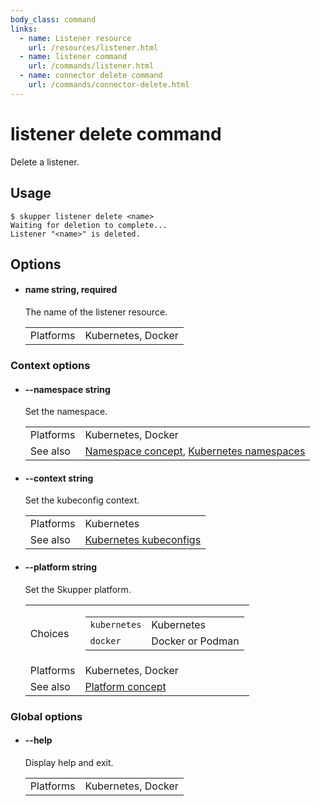 ```yaml
---
body_class: command
links:
  - name: Listener resource
    url: /resources/listener.html
  - name: listener command
    url: /commands/listener.html
  - name: connector delete command
    url: /commands/connector-delete.html
---
```


# listener delete command

<section>

Delete a listener.

</section>

<section>

## Usage

~~~ shell
$ skupper listener delete <name>
Waiting for deletion to complete...
Listener "<name>" is deleted.
~~~

</section>

<section>

## Options

- <h4 id="name">name <span class="option-info">string, required</span></h4>

  The name of the listener resource.

  | | |
  |-|-|
  | Platforms | Kubernetes, Docker |
  
### Context options

- <h4 id="namespace">--namespace <span class="option-info">string</span></h4>

  Set the namespace.

  | | |
  |-|-|
  | Platforms | Kubernetes, Docker |
  | See also | [Namespace concept]({{site_prefix}}/concepts/namespace.html), [Kubernetes namespaces]({{site_prefix}}https://kubernetes.io/docs/concepts/overview/working-with-objects/namespaces/) |
  
- <h4 id="context">--context <span class="option-info">string</span></h4>

  Set the kubeconfig context.

  | | |
  |-|-|
  | Platforms | Kubernetes |
  | See also | [Kubernetes kubeconfigs]({{site_prefix}}https://kubernetes.io/docs/concepts/configuration/organize-cluster-access-kubeconfig/) |
  
- <h4 id="platform">--platform <span class="option-info">string</span></h4>

  Set the Skupper platform.

  | | |
  |-|-|
  | Choices | <table><tr><td><code>kubernetes</code></td><td>Kubernetes</td></tr><tr><td><code>docker</code></td><td>Docker or Podman</td></tr></table> |
  | Platforms | Kubernetes, Docker |
  | See also | [Platform concept]({{site_prefix}}/concepts/platform.html) |
  
### Global options

- <h4 id="help">--help <span class="option-info"></span></h4>

  Display help and exit.

  | | |
  |-|-|
  | Platforms | Kubernetes, Docker |
  
</section>
